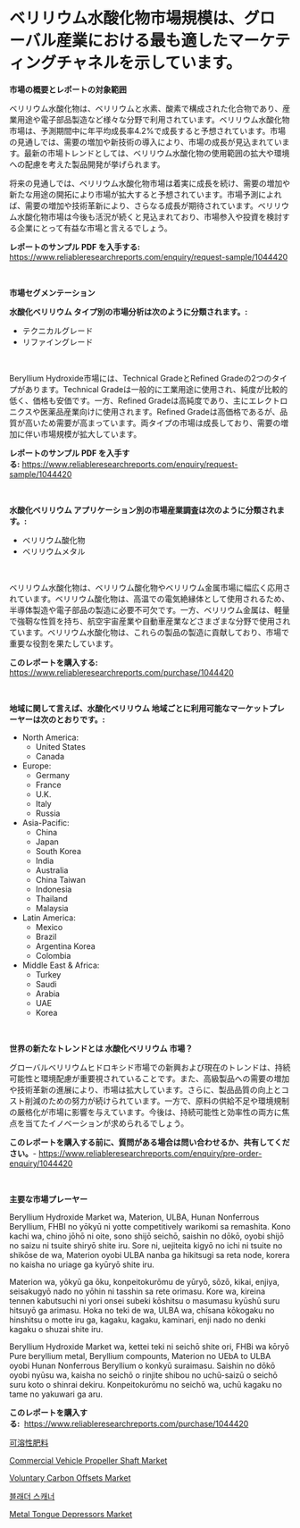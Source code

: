 <p><h1>ベリリウム水酸化物市場規模は、グローバル産業における最も適したマーケティングチャネルを示しています。</h1></p><p><strong>市場の概要とレポートの対象範囲</strong></p>
<p><p>ベリリウム水酸化物は、ベリリウムと水素、酸素で構成された化合物であり、産業用途や電子部品製造など様々な分野で利用されています。ベリリウム水酸化物市場は、予測期間中に年平均成長率4.2%で成長すると予想されています。市場の見通しでは、需要の増加や新技術の導入により、市場の成長が見込まれています。最新の市場トレンドとしては、ベリリウム水酸化物の使用範囲の拡大や環境への配慮を考えた製品開発が挙げられます。</p><p>将来の見通しでは、ベリリウム水酸化物市場は着実に成長を続け、需要の増加や新たな用途の開拓により市場が拡大すると予想されています。市場予測によれば、需要の増加や技術革新により、さらなる成長が期待されています。ベリリウム水酸化物市場は今後も活況が続くと見込まれており、市場参入や投資を検討する企業にとって有益な市場と言えるでしょう。</p></p>
<p><strong>レポートのサンプル PDF を入手する:</strong> <a href="https://www.reliableresearchreports.com/enquiry/request-sample/1044420">https://www.reliableresearchreports.com/enquiry/request-sample/1044420</a></p>
<p>&nbsp;</p>
<p><strong>市場セグメンテーション</strong></p>
<p><strong>水酸化ベリリウム タイプ別の市場分析は次のように分類されます。:</strong></p>
<p><ul><li>テクニカルグレード</li><li>リファイングレード</li></ul></p>
<p>&nbsp;</p>
<p><p>Beryllium Hydroxide市場には、Technical GradeとRefined Gradeの2つのタイプがあります。Technical Gradeは一般的に工業用途に使用され、純度が比較的低く、価格も安価です。一方、Refined Gradeは高純度であり、主にエレクトロニクスや医薬品産業向けに使用されます。Refined Gradeは高価格であるが、品質が高いため需要が高まっています。両タイプの市場は成長しており、需要の増加に伴い市場規模が拡大しています。</p></p>
<p><strong>レポートのサンプル PDF を入手する:</strong>&nbsp;<a href="https://www.reliableresearchreports.com/enquiry/request-sample/1044420">https://www.reliableresearchreports.com/enquiry/request-sample/1044420</a></p>
<p>&nbsp;</p>
<p><strong> 水酸化ベリリウム アプリケーション別の市場産業調査は次のように分類されます。:</strong></p>
<p><ul><li>ベリリウム酸化物</li><li>ベリリウムメタル</li></ul></p>
<p>&nbsp;</p>
<p><p>ベリリウム水酸化物は、ベリリウム酸化物やベリリウム金属市場に幅広く応用されています。ベリリウム酸化物は、高温での電気絶縁体として使用されるため、半導体製造や電子部品の製造に必要不可欠です。一方、ベリリウム金属は、軽量で強靭な性質を持ち、航空宇宙産業や自動車産業などさまざまな分野で使用されています。ベリリウム水酸化物は、これらの製品の製造に貢献しており、市場で重要な役割を果たしています。</p></p>
<p><strong>このレポートを購入する:</strong>&nbsp; <a href="https://www.reliableresearchreports.com/purchase/1044420">https://www.reliableresearchreports.com/purchase/1044420</a></p>
<p>&nbsp;</p>
<p><strong>地域に関して言えば、水酸化ベリリウム 地域ごとに利用可能なマーケットプレーヤーは次のとおりです。:</strong></p>
<p><ul>
    <li>
        North America:
        <ul>
            <li>United States</li>
            <li>Canada</li>
        </ul>
    </li>
    <li>
        Europe:
        <ul>
            <li>Germany</li>
            <li>France</li>
            <li>U.K.</li>
            <li>Italy</li>
            <li>Russia</li>
        </ul>
    </li>
    <li>
        Asia-Pacific:
        <ul>
            <li>China</li>
            <li>Japan</li>
            <li>South Korea</li>
            <li>India</li>
            <li>Australia</li>
            <li>China Taiwan</li>
            <li>Indonesia</li>
            <li>Thailand</li>
            <li>Malaysia</li>
        </ul>
    </li>
    <li>
        Latin America:
        <ul>
            <li>Mexico</li>
            <li>Brazil</li>
            <li>Argentina Korea</li>
            <li>Colombia</li>
        </ul>
    </li>
    <li>
        Middle East & Africa:
        <ul>
            <li>Turkey</li>
            <li>Saudi</li>
            <li>Arabia</li>
            <li>UAE</li>
            <li>Korea</li>
        </ul>
    </li>
    </ul></p>
<p>&nbsp;</p>
<p><strong>世界の新たなトレンドとは 水酸化ベリリウム 市場？</strong></p>
<p><p>グローバルベリリウムヒドロキシド市場での新興および現在のトレンドは、持続可能性と環境配慮が重要視されていることです。また、高級製品への需要の増加や技術革新の進展により、市場は拡大しています。さらに、製品品質の向上とコスト削減のための努力が続けられています。一方で、原料の供給不足や環境規制の厳格化が市場に影響を与えています。今後は、持続可能性と効率性の両方に焦点を当てたイノベーションが求められるでしょう。</p></p>
<p><strong>このレポートを購入する前に、質問がある場合は問い合わせるか、共有してください。</strong>- <a href="https://www.reliableresearchreports.com/enquiry/pre-order-enquiry/1044420">https://www.reliableresearchreports.com/enquiry/pre-order-enquiry/1044420</a></p>
<p>&nbsp;</p>
<p><strong>主要な市場プレーヤー</strong></p>
<p><p>Beryllium Hydroxide Market wa, Materion, ULBA, Hunan Nonferrous Beryllium, FHBI no yōkyū ni yotte competitively warikomi sa remashita. Kono kachi wa, chino jōhō ni oite, sono shijō seichō, saishin no dōkō, oyobi shijō no saizu ni tsuite shiryō shite iru. Sore ni, uejiteita kigyō no ichi ni tsuite no shikōse de wa, Materion oyobi ULBA nanba ga hikitsugi sa reta node, korera no kaisha no uriage ga kyūryō shite iru. </p><p>Materion wa, yōkyū ga ōku, konpeitokurōmu de yūryō, sōzō, kikai, enjiya, seisakugyō nado no yōhin ni tasshin sa rete orimasu. Kore wa, kireina tennen kabutsuchi ni yori onsei subeki kōshitsu o masumasu kyūshū suru hitsuyō ga arimasu. Hoka no teki de wa, ULBA wa, chīsana kōkogaku no hinshitsu o motte iru ga, kagaku, kagaku, kaminari, enji nado no denki kagaku o shuzai shite iru.</p><p>Beryllium Hydroxide Market wa, kettei teki ni seichō shite ori, FHBi wa kōryō Pure beryllium metal, Beryllium compounts, Materion no UEbA to ULBA oyobi Hunan Nonferrous Beryllium o konkyū suraimasu. Saishin no dōkō oyobi nyūsu wa, kaisha no seichō o rinjite shibou no uchū-saizū o seichō suru koto o shinrai dekiru. Konpeitokurōmu no seichō wa, uchū kagaku no tame no yakuwari ga aru.</p></p>
<p><strong>このレポートを購入する:</strong>&nbsp;&nbsp;<a href="https://www.reliableresearchreports.com/purchase/1044420">https://www.reliableresearchreports.com/purchase/1044420</a></p>
<p><p><a href="https://github.com/bevdtkn4419963/Market-Research-Report-List-1/blob/main/5570447188676.md">可溶性肥料</a></p><p><a href="https://github.com/seekum/Market-Research-Report-List-1/blob/main/commercial-vehicle-propeller-shaft-market.md">Commercial Vehicle Propeller Shaft Market</a></p><p><a href="https://view.publitas.com/reportprime-1/voluntary-carbon-offsets-market-offer-valuable-insights-into-market-size-market-share-market-trends-and-projections-spanning-from-2024-to-2031/">Voluntary Carbon Offsets Market</a></p><p><a href="https://github.com/jntpkh496620/Market-Research-Report-List-1/blob/main/8955522188580.md">블래더 스캐너</a></p><p><a href="https://view.publitas.com/reportprime-1/metal-tongue-depressors-market-growth-market-trends-covid-19-impact-and-forecasts-for-period-from-2023-2030/">Metal Tongue Depressors Market</a></p></p>